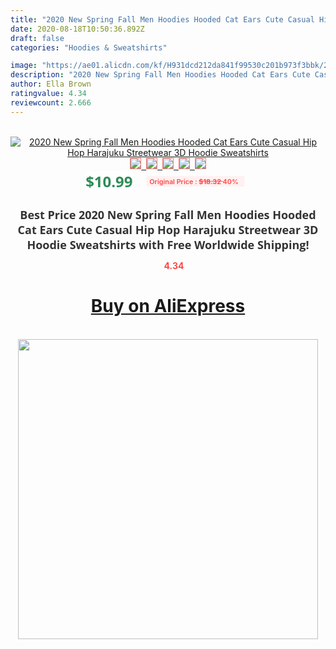 ```yaml
---
title: "2020 New Spring Fall Men Hoodies Hooded Cat Ears Cute Casual Hip Hop Harajuku Streetwear 3D Hoodie Sweatshirts"
date: 2020-08-18T10:50:36.892Z
draft: false
categories: "Hoodies & Sweatshirts"

image: "https://ae01.alicdn.com/kf/H931dcd212da841f99530c201b973f3bbk/2020-New-Spring-Fall-Men-Hoodies-Hooded-Cat-Ears-Cute-Casual-Hip-Hop-Harajuku-Streetwear-3D.jpg"
description: "2020 New Spring Fall Men Hoodies Hooded Cat Ears Cute Casual Hip Hop Harajuku Streetwear 3D Hoodie Sweatshirts"
author: Ella Brown
ratingvalue: 4.34
reviewcount: 2.666
---
```

<br>
<div style="text-align: center;">
<a href="https://s.click.aliexpress.com/e/_AVgIdJ" target="_blank" rel="nofollow noopener noreferrer"><img alt="2020 New Spring Fall Men Hoodies Hooded Cat Ears Cute Casual Hip Hop Harajuku Streetwear 3D Hoodie Sweatshirts" class="magnifier-image" src="https://ae01.alicdn.com/kf/H931dcd212da841f99530c201b973f3bbk/2020-New-Spring-Fall-Men-Hoodies-Hooded-Cat-Ears-Cute-Casual-Hip-Hop-Harajuku-Streetwear-3D.jpg_640x640.jpg">
<br>
<img style="border:1px solid salmon" src="https://ae01.alicdn.com/kf/H931dcd212da841f99530c201b973f3bbk/2020-New-Spring-Fall-Men-Hoodies-Hooded-Cat-Ears-Cute-Casual-Hip-Hop-Harajuku-Streetwear-3D.jpg_120x120.jpg">&nbsp;&nbsp;<img style="border:1px solid salmon" src="https://ae01.alicdn.com/kf/H9228b445ac5f4b1080a22838d44791e7F/2020-New-Spring-Fall-Men-Hoodies-Hooded-Cat-Ears-Cute-Casual-Hip-Hop-Harajuku-Streetwear-3D.jpg_120x120.jpg">&nbsp;&nbsp;<img style="border:1px solid salmon" src="https://ae01.alicdn.com/kf/Hc83e9173c9794f1680b78883245ace4eb/2020-New-Spring-Fall-Men-Hoodies-Hooded-Cat-Ears-Cute-Casual-Hip-Hop-Harajuku-Streetwear-3D.jpg_120x120.jpg">&nbsp;&nbsp;<img style="border:1px solid salmon" src="https://ae01.alicdn.com/kf/Hd8aaf9edf2a44d3a978e1dd628680186j/2020-New-Spring-Fall-Men-Hoodies-Hooded-Cat-Ears-Cute-Casual-Hip-Hop-Harajuku-Streetwear-3D.jpg_120x120.jpg">&nbsp;&nbsp;<img style="border:1px solid salmon" src="https://ae01.alicdn.com/kf/H8c88641c36e54ae78bf7b93215b94868d/2020-New-Spring-Fall-Men-Hoodies-Hooded-Cat-Ears-Cute-Casual-Hip-Hop-Harajuku-Streetwear-3D.jpg_120x120.jpg"></a></div><br0>
<div style="text-align: center;"><span style="background-color: white; border: 0px; box-sizing: border-box; color: seagreen; display: inline-block; font-family: &quot;open sans&quot; , &quot;arial&quot; , &quot;helvetica&quot; , sans-serif , &quot;heiti&quot;; font-size: 24px; font-stretch: inherit; font-weight: 700; line-height: inherit; margin: 0px 10px 0px 0px; padding: 0px; vertical-align: middle;">$10.99 </span>
<span style="background: rgb(255 , 241 , 241); border-radius: 3px; border: 0px; box-sizing: border-box; color: #ff4747; display: inline-block; font-family: inherit; font-size: 12px; font-stretch: inherit; font-style: inherit; font-variant: inherit; font-weight: 600; line-height: inherit; margin: 0px; padding: 2px 5px; transform: scale(0.9); vertical-align: middle;">Original Price : <b style="text-decoration: line-through;">$18.32 </b> 40%&nbsp;&nbsp;</span></div>
<h1 style="color: #333333; display: inline-block; font-family: &quot;open sans&quot; , &quot;arial&quot; , &quot;helvetica&quot; , sans-serif , &quot;heiti&quot;; font-size: 18px; font-stretch: inherit; font-weight: 700; text-align: center;">Best Price 2020 New Spring Fall Men Hoodies Hooded Cat Ears Cute Casual Hip Hop Harajuku Streetwear 3D Hoodie Sweatshirts with Free Worldwide Shipping!</h1>
<div style="color: #ff4747; text-align: center;">
<img src="https://4.bp.blogspot.com/-M0ZcTcb-5uY/XleCXlxnR4I/AAAAAAAAAEc/OrjgMkXV1oMQFaCRZj5HQwOCBcu3w1FegCPcBGAYYCw/s1600/star.png" style="height: 15px;">&nbsp;<b>4.34</b></div>
<div class="button_cont" align="center"><a class="buynow_a" href="https://s.click.aliexpress.com/e/_AVgIdJ" target="_blank" rel="nofollow noopener noreferrer"><H1>Buy on AliExpress</H1></a></div><br>
<div class="separator" style="clear: both; text-align: center;">
<img src="https://lh3.googleusercontent.com/-pTy5HemUv9M/XlePHvY0dAI/AAAAAAAAAE4/0nX5iRUoIWY8eMW9Dpxeirr157OZliDIgCLcBGAsYHQ/s1600/badge.gif" width="480">
</div>
